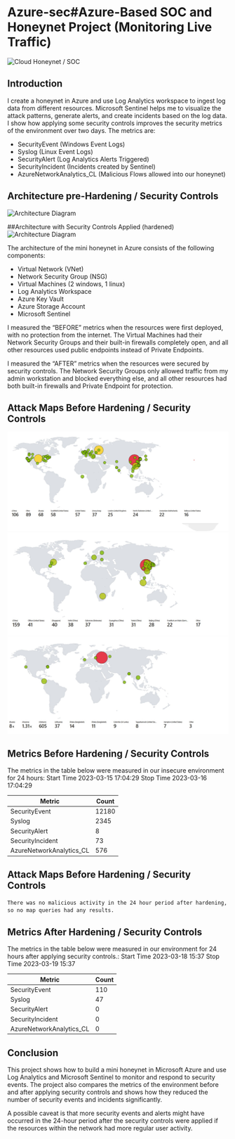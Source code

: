 # Azure-sec#Azure-Based SOC and Honeynet Project (Monitoring Live Traffic)
![Cloud Honeynet / SOC](https://i.imgur.com/ZWxe03e.jpg)

## Introduction

I create a honeynet in Azure and use Log Analytics workspace to ingest log data from different resources. Microsoft Sentinel helps me to visualize the attack patterns, generate alerts, and create incidents based on the log data. I show how applying some security controls improves the security metrics of the environment over two days. The metrics are:
- SecurityEvent (Windows Event Logs)
- Syslog (Linux Event Logs)
- SecurityAlert (Log Analytics Alerts Triggered)
- SecurityIncident (Incidents created by Sentinel)
- AzureNetworkAnalytics_CL (Malicious Flows allowed into our honeynet)

## Architecture pre-Hardening / Security Controls
![Architecture Diagram](https://i.imgur.com/aBDwnKb.jpg)

##Architecture with Security Controls Applied (hardened)
![Architecture Diagram](https://i.imgur.com/YQNa9Pp.jpg)

The architecture of the mini honeynet in Azure consists of the following components:

- Virtual Network (VNet)
- Network Security Group (NSG)
- Virtual Machines (2 windows, 1 linux)
- Log Analytics Workspace
- Azure Key Vault
- Azure Storage Account
- Microsoft Sentinel

I measured the “BEFORE” metrics when the resources were first deployed, with no protection from the internet. The Virtual Machines had their Network Security Groups and their built-in firewalls completely open, and all other resources used public endpoints instead of Private Endpoints.

I measured the “AFTER” metrics when the resources were secured by security controls. The Network Security Groups only allowed traffic from my admin workstation and blocked everything else, and all other resources had both built-in firewalls and Private Endpoint for protection.
## Attack Maps Before Hardening / Security Controls
![NSG Allowed Inbound Malicious Flows](https://github.com/Roo87roo/test/blob/main/nsg-malicious-allowed-in%20(before).jpg?raw=true)<br>
![Linux Syslog Auth Failures](https://github.com/Roo87roo/test/blob/main/Syslog-ssh-auth-fail%20(before).jpg?raw=true)<br>
![Windows RDP/SMB Auth Failures](https://github.com/Roo87roo/test/blob/main/Windows-RDP-AUTH-Fail%20(before).jpg?raw=true)<br>

## Metrics Before Hardening / Security Controls

The metrics in the table below were measured in our insecure environment for 24 hours: 
Start Time 2023-03-15 17:04:29 
Stop Time 2023-03-16 17:04:29

| Metric                   | Count
| ------------------------ | -----
| SecurityEvent            | 12180
| Syslog                   | 2345
| SecurityAlert            | 8
| SecurityIncident         | 73
| AzureNetworkAnalytics_CL | 576

## Attack Maps Before Hardening / Security Controls

```There was no malicious activity in the 24 hour period after hardening, so no map queries had any results.```

## Metrics After Hardening / Security Controls

The metrics in the table below were measured in our environment for 24 hours after applying security controls.:
Start Time 2023-03-18 15:37
Stop Time	2023-03-19 15:37

| Metric                   | Count
| ------------------------ | -----
| SecurityEvent            | 110
| Syslog                   | 47
| SecurityAlert            | 0
| SecurityIncident         | 0
| AzureNetworkAnalytics_CL | 0

## Conclusion

This project shows how to build a mini honeynet in Microsoft Azure and use Log Analytics and Microsoft Sentinel to monitor and respond to security events. The project also compares the metrics of the environment before and after applying security controls and shows how they reduced the number of security events and incidents significantly.

A possible caveat is that more security events and alerts might have occurred in the 24-hour period after the security controls were applied if the resources within the network had more regular user activity.
